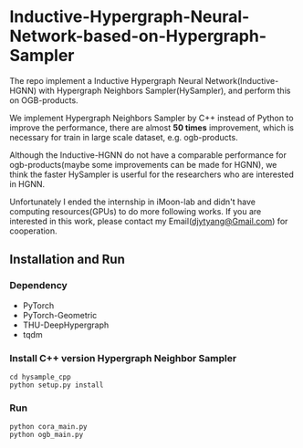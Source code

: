 # Inductive-Hypergraph-Neural-Network-based-on-Hypergraph-Sampler
The repo implement a Inductive Hypergraph Neural Network(Inductive-HGNN) with Hypergraph Neighbors Sampler(HySampler), and perform this on OGB-products.

We implement Hypergraph Neighbors Sampler by C++ instead of Python to improve the performance, there are almost **50 times** improvement, 
which is necessary for train in large scale dataset, e.g. ogb-products.

Although the Inductive-HGNN do not have a comparable performance for ogb-products(maybe some improvements can be made for HGNN), 
we think the faster HySampler is userful for the researchers who are interested in HGNN.

Unfortunately I ended the internship in iMoon-lab and didn't have computing resources(GPUs) to do more following works. 
If you are interested in this work, please contact my Email(djytyang@Gmail.com) for cooperation.


## Installation and Run 
### Dependency
* PyTorch
* PyTorch-Geometric
* THU-DeepHypergraph
* tqdm

### Install C++ version Hypergraph Neighbor Sampler 
```shell script
cd hysample_cpp
python setup.py install 
```

### Run 
```shell script
python cora_main.py
python ogb_main.py
```